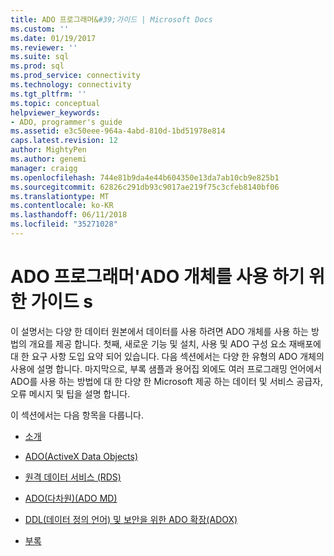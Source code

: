 ```yaml
---
title: ADO 프로그래머&#39;가이드 | Microsoft Docs
ms.custom: ''
ms.date: 01/19/2017
ms.reviewer: ''
ms.suite: sql
ms.prod: sql
ms.prod_service: connectivity
ms.technology: connectivity
ms.tgt_pltfrm: ''
ms.topic: conceptual
helpviewer_keywords:
- ADO, programmer's guide
ms.assetid: e3c50eee-964a-4abd-810d-1bd51978e814
caps.latest.revision: 12
author: MightyPen
ms.author: genemi
manager: craigg
ms.openlocfilehash: 744e81b9da4e44b604350e13da7ab10cb9e825b1
ms.sourcegitcommit: 62826c291db93c9017ae219f75c3cfeb8140bf06
ms.translationtype: MT
ms.contentlocale: ko-KR
ms.lasthandoff: 06/11/2018
ms.locfileid: "35271028"
---
```

# <a name="ado-programmer39s-guide-for-using-ado-objects"></a>ADO 프로그래머&#39;ADO 개체를 사용 하기 위한 가이드 s
이 설명서는 다양 한 데이터 원본에서 데이터를 사용 하려면 ADO 개체를 사용 하는 방법의 개요를 제공 합니다. 첫째, 새로운 기능 및 설치, 사용 및 ADO 구성 요소 재배포에 대 한 요구 사항 도입 요약 되어 있습니다. 다음 섹션에서는 다양 한 유형의 ADO 개체의 사용에 설명 합니다. 마지막으로, 부록 샘플과 용어집 외에도 여러 프로그래밍 언어에서 ADO를 사용 하는 방법에 대 한 다양 한 Microsoft 제공 하는 데이터 및 서비스 공급자, 오류 메시지 및 팁을 설명 합니다.

 이 섹션에서는 다음 항목을 다룹니다.

-   [소개](../../ado/guide/ado-introduction.md)

-   [ADO(ActiveX Data Objects)](../../ado/guide/data/activex-data-objects-ado.md)

-   [원격 데이터 서비스 (RDS)](../../ado/guide/remote-data-service/remote-data-service-rds.md)

-   [ADO(다차원)(ADO MD)](../../ado/guide/multidimensional/ado-multidimensional-ado-md.md)

-   [DDL(데이터 정의 언어) 및 보안을 위한 ADO 확장(ADOX)](../../ado/guide/extensions/ado-extensions-for-data-definition-language-and-security-adox.md)

-   [부록](../../ado/guide/appendixes/ado-appendixes.md)
